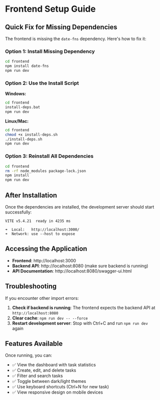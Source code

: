 # Frontend Setup Guide

## Quick Fix for Missing Dependencies

The frontend is missing the `date-fns` dependency. Here's how to fix it:

### Option 1: Install Missing Dependency
```bash
cd frontend
npm install date-fns
npm run dev
```

### Option 2: Use the Install Script
**Windows:**
```bash
cd frontend
install-deps.bat
npm run dev
```

**Linux/Mac:**
```bash
cd frontend
chmod +x install-deps.sh
./install-deps.sh
npm run dev
```

### Option 3: Reinstall All Dependencies
```bash
cd frontend
rm -rf node_modules package-lock.json
npm install
npm run dev
```

## After Installation

Once the dependencies are installed, the development server should start successfully:

```
VITE v5.4.21  ready in 4235 ms

➜  Local:   http://localhost:3000/
➜  Network: use --host to expose
```

## Accessing the Application

- **Frontend**: http://localhost:3000
- **Backend API**: http://localhost:8080 (make sure backend is running)
- **API Documentation**: http://localhost:8080/swagger-ui.html

## Troubleshooting

If you encounter other import errors:

1. **Check if backend is running**: The frontend expects the backend API at `http://localhost:8080`
2. **Clear cache**: `npm run dev -- --force`
3. **Restart development server**: Stop with Ctrl+C and run `npm run dev` again

## Features Available

Once running, you can:
- ✅ View the dashboard with task statistics
- ✅ Create, edit, and delete tasks
- ✅ Filter and search tasks
- ✅ Toggle between dark/light themes
- ✅ Use keyboard shortcuts (Ctrl+N for new task)
- ✅ View responsive design on mobile devices
